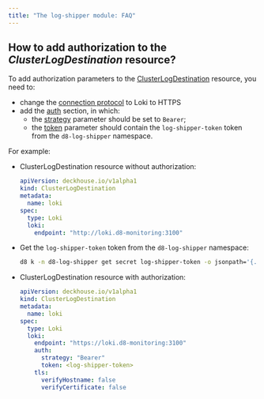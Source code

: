 ```yaml
---
title: "The log-shipper module: FAQ"
---
```


## How to add authorization to the _ClusterLogDestination_ resource?

To add authorization parameters to the [ClusterLogDestination](cr.html#clusterlogdestination) resource, you need to:
- change the [connection protocol](cr.html#clusterlogdestination-v1alpha1-spec-loki-endpoint) to Loki to HTTPS
- add the [auth](cr.html#clusterlogdestination-v1alpha1-spec-loki-auth) section, in which:
  - the [strategy](cr.html#clusterlogdestination-v1alpha1-spec-loki-auth-strategy) parameter should be set to `Bearer`;
  - the [token](cr.html#clusterlogdestination-v1alpha1-spec-loki-auth-token) parameter should contain the `log-shipper-token` token from the `d8-log-shipper` namespace.

For example:

- ClusterLogDestination resource without authorization:

  ```yaml
  apiVersion: deckhouse.io/v1alpha1
  kind: ClusterLogDestination
  metadata:
    name: loki
  spec:
    type: Loki
    loki:
      endpoint: "http://loki.d8-monitoring:3100"
  ```

- Get the `log-shipper-token` token from the `d8-log-shipper` namespace:

  ```bash
  d8 k -n d8-log-shipper get secret log-shipper-token -o jsonpath='{.data.token}' | base64 -d
  ```

- ClusterLogDestination resource with authorization:

  ```yaml
  apiVersion: deckhouse.io/v1alpha1
  kind: ClusterLogDestination
  metadata:
    name: loki
  spec:
    type: Loki
    loki:
      endpoint: "https://loki.d8-monitoring:3100"
      auth:
        strategy: "Bearer"
        token: <log-shipper-token>
      tls:
        verifyHostname: false
        verifyCertificate: false
  ```
